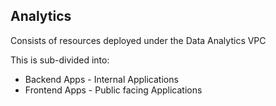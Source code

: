## Analytics

Consists of resources deployed under the Data Analytics VPC

This is sub-divided into:

 - Backend Apps - Internal Applications
 - Frontend Apps - Public facing Applications
